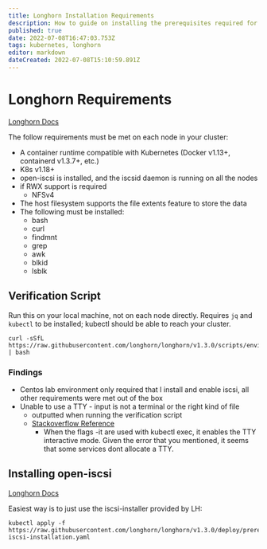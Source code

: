 ```yaml
---
title: Longhorn Installation Requirements
description: How to guide on installing the prerequisites required for Longhorn. 
published: true
date: 2022-07-08T16:47:03.753Z
tags: kubernetes, longhorn
editor: markdown
dateCreated: 2022-07-08T15:10:59.891Z
---
```


# Longhorn Requirements

[Longhorn Docs](https://longhorn.io/docs/1.3.0/deploy/install/#installation-requirements)

The follow requirements must be met on each node in your cluster: 
- A container runtime compatible with Kubernetes (Docker v1.13+, containerd v1.3.7+, etc.)
- K8s v1.18+
- open-iscsi is installed, and the iscsid daemon is running on all the nodes
- if RWX support is required 
	- NFSv4 
- The host filesystem supports the file extents feature to store the data
- The following must be installed:
	- bash
	- curl
	- findmnt
	- grep
	- awk
	- blkid
	- lsblk
  
## Verification Script

Run this on your local machine, not on each node directly. Requires `jq` and `kubectl` to be installed; kubectl should be able to reach your cluster. 
```
curl -sSfL https://raw.githubusercontent.com/longhorn/longhorn/v1.3.0/scripts/environment_check.sh | bash
```

### Findings
- Centos lab environment only required that I install and enable iscsi, all other requirements were met out of the box
- Unable to use a TTY - input is not a terminal or the right kind of file
	- outputted when running the verification script
  - [Stackoverflow Reference](https://stackoverflow.com/questions/60826194/kubectl-exec-fails-with-the-error-unable-to-use-a-tty-input-is-not-a-terminal)
  	- When the flags -it are used with kubectl exec, it enables the TTY interactive mode. Given the error that you mentioned, it seems that some services dont allocate a TTY.

## Installing open-iscsi

[Longhorn Docs](https://longhorn.io/docs/1.3.0/deploy/install/#installing-open-iscsi)

Easiest way is to just use the iscsi-installer provided by LH: 

```
kubectl apply -f https://raw.githubusercontent.com/longhorn/longhorn/v1.3.0/deploy/prerequisite/longhorn-iscsi-installation.yaml

```